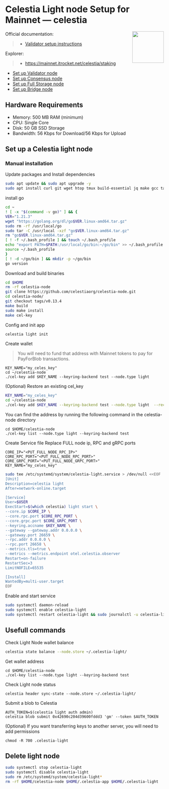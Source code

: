 <div>
<h1 align="left" style="display: flex;"> Celestia Light node Setup for Mainnet — celestia</h1>
<img src="https://avatars.githubusercontent.com/u/54859940?s=200&v=4"  style="float: right;" width="100" height="100"></img>
</div>

Official documentation:
>- [Validator setup instructions](https://docs.celestia.org/nodes/light-node)

Explorer:
>-  https://mainnet.itrocket.net/celestia/staking

- [Set up Validator node](https://github.com/itrocket-team/testnet_guides/blob/main/celestia/README.md)
- [Set up Consensus node](https://github.com/itrocket-team/testnet_guides/blob/main/celestia/consensus.md)
- [Set up Full Storage node](https://github.com/itrocket-team/testnet_guides/blob/main/celestia/full_storage.md) 
- [Set up Bridge node](https://github.com/itrocket-team/testnet_guides/blob/main/celestia/bridge.md)   

## Hardware Requirements
 - Memory: 500 MB RAM (minimum)
 - CPU: Single Core
 - Disk: 50 GB SSD Storage
 - Bandwidth: 56 Kbps for Download/56 Kbps for Upload

## Set up a Celestia light node 
### Manual installation

Update packages and Install dependencies

```bash
sudo apt update && sudo apt upgrade -y
sudo apt install curl git wget htop tmux build-essential jq make gcc tar clang pkg-config libssl-dev ncdu -y
```

install go

```bash
cd ~
! [ -x "$(command -v go)" ] && {
VER="1.21.3"
wget "https://golang.org/dl/go$VER.linux-amd64.tar.gz"
sudo rm -rf /usr/local/go
sudo tar -C /usr/local -xzf "go$VER.linux-amd64.tar.gz"
rm "go$VER.linux-amd64.tar.gz"
[ ! -f ~/.bash_profile ] && touch ~/.bash_profile
echo "export PATH=$PATH:/usr/local/go/bin:~/go/bin" >> ~/.bash_profile
source ~/.bash_profile
}
[ ! -d ~/go/bin ] && mkdir -p ~/go/bin
go version 
```

Download and build binaries

```bash
cd $HOME 
rm -rf celestia-node 
git clone https://github.com/celestiaorg/celestia-node.git 
cd celestia-node/ 
git checkout tags/v0.13.4 
make build 
sudo make install 
make cel-key 
```

Config and init app

```bash
celestia light init
```

Create wallet
>You will need to fund that address with Mainnet tokens to pay for PayForBlob transactions.

~~~
KEY_NAME="my_celes_key"
cd ~/celestia-node
./cel-key add $KEY_NAME --keyring-backend test --node.type light
~~~

(Optional) Restore an existing cel_key

~~~bash
KEY_NAME="my_celes_key"
cd ~/celestia-node
./cel-key add $KEY_NAME --keyring-backend test --node.type light  --recover
~~~

You can find the address by running the following command in the celestia-node directory
~~~
cd $HOME/celestia-node
./cel-key list --node.type light --keyring-backend test
~~~

Create Service file
Replace FULL node ip, RPC and gRPC ports
~~~
CORE_IP="<PUT_FULL_NODE_RPC_IP>"
CORE_RPC_PORT="<PUT_FULL_NODE_RPC_PORT>"
CORE_GRPC_PORT="<PUT_FULL_NODE_GRPC_PORT>"
KEY_NAME="my_celes_key"
~~~
```bash
sudo tee /etc/systemd/system/celestia-light.service > /dev/null <<EOF
[Unit]
Description=celestia light
After=network-online.target

[Service]
User=$USER
ExecStart=$(which celestia) light start \
--core.ip $CORE_IP \
--core.rpc.port $CORE_RPC_PORT \
--core.grpc.port $CORE_GRPC_PORT \
--keyring.accname $KEY_NAME \
--gateway --gateway.addr 0.0.0.0 \
--gateway.port 26659 \
--rpc.addr 0.0.0.0 \
--rpc.port 26658 \
--metrics.tls=true \
--metrics --metrics.endpoint otel.celestia.observer
Restart=on-failure
RestartSec=3
LimitNOFILE=65535

[Install]
WantedBy=multi-user.target
EOF
```

Enable and start service

```bash
sudo systemctl daemon-reload
sudo systemctl enable celestia-light
sudo systemctl restart celestia-light && sudo journalctl -u celestia-light -f
```

## Usefull commands
Check Light Node wallet balance

~~~bash
celestia state balance --node.store ~/.celestia-light/
~~~

Get wallet address
~~~
cd $HOME/celestia-node
./cel-key list --node.type light --keyring-backend test
~~~

Check Light node status
~~~
celestia header sync-state --node.store ~/.celestia-light/
~~~

Submit a blob to Celestia
~~~
AUTH_TOKEN=$(celestia light auth admin)
celestia blob submit 0x42690c204d39600fddd3 'gm' --token $AUTH_TOKEN
~~~

(Optional) If you want transferring keys to another server, you will need to add permissions

~~~
chmod -R 700 .celestia-light
~~~

## Delete light node 

~~~bash
sudo systemctl stop celestia-light
sudo systemctl disable celestia-light
sudo rm /etc/systemd/system/celestia-light*
rm -rf $HOME/celestia-node $HOME/.celestia-app $HOME/.celestia-light
~~~
